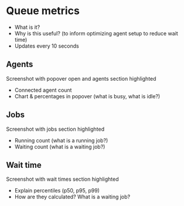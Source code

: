 # Queue metrics

- What is it?
- Why is this useful? (to inform optimizing agent setup to reduce wait time)
- Updates every 10 seconds

## Agents

Screenshot with popover open and agents section highlighted

- Connected agent count
- Chart & percentages in popover (what is busy, what is idle?)

## Jobs

Screenshot with jobs section highlighted

- Running count (what is a running job?)
- Waiting count (what is a waiting job?)

## Wait time

Screenshot with wait times section highlighted

- Explain percentiles (p50, p95, p99)
- How are they calculated? What is a waiting job?
